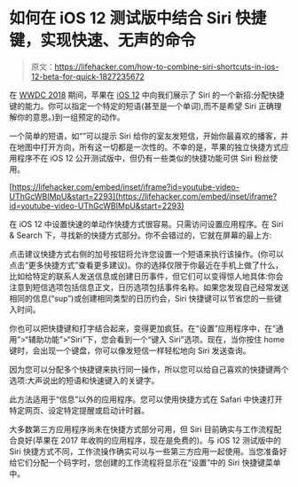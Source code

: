 # 如何在 iOS 12 测试版中结合 Siri 快捷键，实现快速、无声的命令

> 原文：<https://lifehacker.com/how-to-combine-siri-shortcuts-in-ios-12-beta-for-quick-1827235672>

在 [WWDC 2018](https://lifehacker.com/alternatives-to-the-best-new-ios-12-features-that-you-c-1826611328#_ga=2.48795302.1861167971.1530191760-524386510.1512754476) 期间，苹果在 [iOS 12](https://www.apple.com/ios/ios-12-preview/) 中向我们展示了 Siri 的一个新招:分配快捷键的能力。你可以指定一个特定的短语(甚至是一个单词),而不是希望 Siri 正确理解你的意思。)到一组预定的动作。



一个简单的短语，如“”可以提示 Siri 给你的室友发短信，开始你最喜欢的播客，并在地图中打开方向，所有这一切都是一次性的。不幸的是，苹果的独立快捷方式应用程序不在 iOS 12 公开测试版中，但仍有一些类似的快捷功能可供 Siri 粉丝使用。

 [https://lifehacker.com/embed/inset/iframe?id=youtube-video-UThGcWBIMpU&start=2293](https://lifehacker.com/embed/inset/iframe?id=youtube-video-UThGcWBIMpU&start=2293) 

在 iOS 12 中设置快速的单动作快捷方式很容易。只需访问设置应用程序。在 Siri & Search 下，寻找新的快捷方式部分。你不会错过的，它就在屏幕的最上方:

点击建议快捷方式右侧的加号按钮将允许您设置一个短语来执行该操作。(你可以点击“更多快捷方式”查看更多建议)。你的选择仅限于你最近在手机上做了什么，比如给特定的联系人发送信息或创建日历事件，但它们可以变得惊人地具体:你会注意到短信选项包括信息正文，日历选项包括事件名称。如果您发现自己经常发送相同的信息(“sup”)或创建相同类型的日历约会，Siri 快捷键可以节省您的一些键入时间。

你也可以把快捷键和打字结合起来，变得更加疯狂。在“设置”应用程序中，在“通用”>“辅助功能”>“Siri”下，您会看到一个“键入 Siri”选项。现在，当你按住 home 键时，会出现一个键盘，你可以像发短信一样轻松地向 Siri 发送查询。

因为您可以分配多个快捷键来执行同一操作，所以您可以给自己喜欢的快捷键两个选项:大声说出的短语和快速键入的关键字。

此方法适用于“信息”以外的应用程序。您可以使用快捷方式在 Safari 中快速打开特定网页、设定特定提醒或启动计时器。

大多数第三方应用程序尚未在快捷方式部分可用，但 Siri 目前确实与工作流程配合良好(苹果在 2017 年收购的应用程序，现在是免费的)。与 iOS 12 测试版中的 Siri 快捷方式不同，工作流操作确实可以与一些第三方应用一起使用。当您准备好给它们分配一个码字时，您创建的工作流程将显示在“设置”中的 Siri 快捷键菜单中。